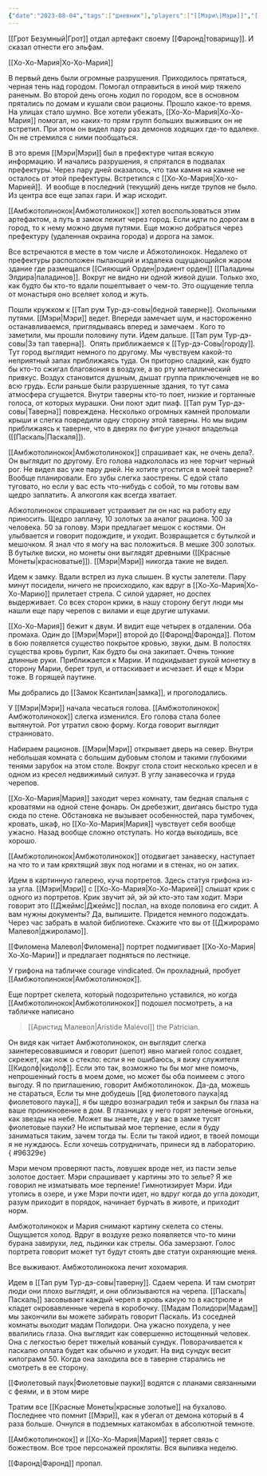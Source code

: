 ```yaml
---
{"date":"2023-08-04","tags":["дневник"],"players":["[[Мэри\|Мэри]]","[[Хо-Хо-Мария\|Хо-Хо-Мария]]","[[Амбжотолинокок\|Амбжотолинокок]]"],"campaign":"GG Dungeon","metadated":true,"dg-publish":true,"previous-session":"[[27 июля 2023]]","next-session":"[[10 августа 2023]]","permalink":"/4-avgusta-2023/","dgPassFrontmatter":true}
---
```


[[Грот Безумный\|Грот]] отдал артефакт своему [[Фаронд\|товарищу]]. И сказал отнести его эльфам.

[[Хо-Хо-Мария\|Хо-Хо-Мария]]

В первый день были огромные разрушения. Приходилось прятаться, черная тень над городом. Помогал отправиться в иной мир тяжело раненым. Во второй день огонь ходил по городом, все в основном прятались по домам и кушали свои рационы. Прошло какое-то время. На улицах стало шумно. Все хотели убежать, [[Хо-Хо-Мария\|Хо-Хо-Мария]] помогал, но каких-то прям групп больших выживших он не встретил. При этом он видел пару раз демонов ходящих где-то вдалеке. Он не стремился с ними пообщаться.

В это время [[Мэри\|Мэри]] был в префектуре читая всякую информацию. И начались разрушения, я спрятался в подвалах префектуры. Через пару дней оказалось, что там камня на камне не осталось от этой префектуры. Встретился с [[Хо-Хо-Мария\|Хо-хо-Марией]].  И вообще в последний (текущий) день нигде трупов не было. Из центра все еще запах гари. И жар исходит.

[[Амбжотолинокок\|Амбжотолинокок]] хотел воспользоваться этим артефактом, а путь в замок лежит через город. Если идти по дорогам в город, то к нему можно двумя путями. Еще можно добраться через префектуру (удаленная окраина города) и дорога на замок.

Все встречаются в месте в том числе и Абжотолинокок. Недалеко от префектуры расположен пылающий и издалека ощущающийся жаром здание где размещался [[Сияющий Орден\|рэдиент орден]] [[Паладины Элдира\|паладинов]]. Вокруг не видно ни одной живой души. Только эхо, как будто бы кто-то вдали пошептывает о чем-то. Это ощущение тепла от монастыря оно вселяет холод и жуть.

Пошли кружком к [[Тап рум Тур-дэ-совы\|бедной таверне]]. Окольными путями. [[Мэри\|Мэри]] ведет. Впереди замечает шум, и настороженно останавливаемся, приглядываясь вперед и замечаем . Кого то заметили, мы прошли половину пути. Идем дальше. [[Тап рум Тур-дэ-совы\|Зэ тап таверна]].  Опять приближаемся к [[Тур-дэ-Совы\|городу]]. Тут город выглядит немного по другому. Мы чувствуем какой-то неприятный запах приближаясь туда. Он приторно сладкий, как будто бы кто-то сжигал благовония в воздухе, а во рту металлический привкус. Воздух становится душным, дышат группа приключенцев не во всю грудь. Если раньше были разрушенные здания, то тут сама атмосфера сгущается. Внутри таверны кто-то поет, низкие и гортанные голоса, от которых мурашки. Они поют эдит пиаф. [[Тап рум Тур-дэ-совы\|Таверна]] повреждена. Несколько огромных камней проломали крыши и слегка повредили одну сторону этой таверны. Но мы видим приближаясь к таверне, что в дверях по фигуре узнают владельца ([[Паскаль\|Паскаля]]).

[[Амбжотолинокок\|Амбжотолинокок]] спрашивает как, не очень дела?. Он выглядит по другому. Его голова надкололась из нее торчит черный рог. Не видел вас уже пару дней. Не хотите угостится в моей таверне? Вообще планировали. Его зубы слегка заострены. С едой стало туговато, но если у вас есть что-нибудь с собой, то мы готовы вам щедро заплатить. А алкоголя как всегда хватает.

Абжотолинокок спрашивает устраивает ли он нас на работу еду приносить. Щедро заплачу, 10 золотых за аналог рациона. 100 за человека. 50 за голову. Мэри предлагает мешок с костями. Он улыбвается и говорит подождите, и уходит. Возвращается с бутылкой и мешочком. Я знал что я могу на вас положиться. В мешке 300 золотых. В бутылке виски, но монеты они выглядят древными ([[Красные Монеты\|красноватые]]). [[Мэри\|Мэри]] никогда такие не видел.

Идем к замку. Вдали встрел из лука слышен. В кусты залетели. Пару минут посидели, ничего не происходило, как вдруг в [[Хо-Хо-Мария\|Хо-Хо-Марию]] прилетает стрела. С силой ударяет, но доспех выдерживает. Со всех сторон крики, в нашу сторону бегут люди мы нашли еще пару черепов с вилами и еще другие штуками.

[[Хо-Хо-Мария]] бежит к двум. И видит еще четырех в отдалении. Оба промаха. Один до [[Мэри\|Мэри]] второй до [[Фаронд\|Фаронда]]. Потом в бою появляется существо покрытое кровью, звуки, дым. В полостях существа кровь бурлит, Как будто бы она закипает. Очень тонкие длинные руки. Приближается к Марии. И подкидывает рукой монетку в сторону Марии, берет труп, и оттаскивает и исчезает. И еще к Мэри тоже. В горящей паутине.

Мы добрались до [[Замок Ксантилан\|замка]], и проголодались.

У [[Мэри\|Мэри]] начала чесаться голова. [[Амбжотолинокок\|Амбжотолинокок]] слегка изменился. Его голова стала более вытянутой. Рот утратил свою форму. Когда говорит выглядит странновато.

Набираем рационов. [[Мэри\|Мэри]] открывает дверь на север. Внутри небольшая комната с большим дубовым столом и такими глубокими тенями зарубок на этом столе. Вокруг стола стоит несколько кресел и в одном из кресел недвижимый силуэт. В углу занавесочка и груда черепов.

[[Хо-Хо-Мария\|Мария]] заходит через комнату, там бедная спальня с кроватями на одной стене фонарь. Он дребезжит, двигаясь быстро туда сюда по стене. Обстановка не вызывает особенностей, пара тумбочек, кровать, шкаф, но [[Хо-Хо-Мария\|Мария]] чувствует себя вообще ужасно. Назад вообще сложно отступать. Но когда выходишь, все хорошо.

[[Амбжотолинокок\|Амбжотолинокок]] отодвигает занавеску, наступает на что то и там кряхтящий звук под ногами и в стенах, но он затих.

Идем в картинную галерею, куча портретов. Здесь статуя грифона из-за угла. [[Мэри\|Мэри]] с [[Хо-Хо-Мария\|Хо-Хо-Марией]] слышат крик с одного из портретов. Крик звучит эй, эй эй кто-это там ходит. Мэри говорит это [[Джеймс\|Джеймс]] послал, на входе половина его сидит. А вам нужны документы? Да, выпишите. Придется немного подождать. Через час забрать в малой библиотеке. Скажите что вы от [[Джирорамо Малевол\|джироламо]].

[[Филомена Малевол\|Филомена]] портрет подмигивает [[Хо-Хо-Мария\|Хо-Хо-Марии]] и предлагает подняться по лестнице.

У грифона на табличке courage vindicated. Он прохладный, пробует [[Амбжотолинокок\|Амбжотолинокок]].

Еще портрет скелета, который подозрительно уставился, но когда [[Амбжотолинокок\|Амбжотолинокок]] подошел посмотреть, а на табличке написано 

> [[Аристид Малевол\|Aristide Malévol]] the Patrician. 

 Он видя как читает Амбжотолинокок, он выглядит слегка заинтересовавшимся и говорит (шепот) явно магией голос создает, скрежет, как нож о стекло: если я не ошибаюсь, я вижу служителя [[Кидолф\|кидолф]]. Если это так, возможно ты бы мог мне помочь, непрошенный гость в моем доме, но может бы оба поимеем с этого выгоду. Я по приглашению, говорит Амбжотолинокок. Да-да, можешь не стараться, Если ты мне добудешь [[яд фиолетового паука\|яд фиолетового паука]], я бы щедро вознаградил тебя и закрыл бы глаза на ваше проникновение в дом. В глазницах у него горят зеленые огоньки, как звезды на небе. Может вы знаете, где у вас в замке тусят фиолетовые пауки? Не испытывай мое терпение, если я буду заниматься таким, зачем тогда ты. Если ты такой идиот, в твоей помощи я не нуждаюсь. Если хочешь сотрудничать, принеси яд в лабораторию.
{ #96329e}


Мэри мечом проверяют пасть, ловушек вроде нет, из пасти зелье золотое достает. Мэри спрашивает у картины это то зелье? Я же говорил не изматывать мое терпение! Гимнотизирует Мэри. Иди утопись в озере, и уже Мэри почти идет, но вдруг когда до угла доходит, разум приходит в порядок, начинает бурчать в животе, и приходит норм.

Амбжотолинокок и Мария снимают картину скелета со стены. Ощущается холод. Вдруг в воздухе резко появляется что-то мини бурана завирухи, лед, льдинки как стрелы. Оба замерзают. Голос портрета говорит может тут будут стоять две статуи охраняющие меня.

Все выживают. Амбжотолинокока лечит хохомария.

Идем в [[Тап рум Тур-дэ-совы\|таверну]]. Сдаем черепа. И там смотрят люди они плохо выглядят, и они облизываются на черепа. [[Паскаль\|Паскаль]] засовывает каждый череп в кровь какую то в кастрюле и кладет окровавленные черепа в коробочку. [[Мадам Полидори\|Мадам]] мы закончили вы можете забирать говорит Паскаль. Из соседней комнаты выходит мадам Полидори. Она ужасно похудела, у нее ввалились глаза. Она выглядит как совершенно истощенный человек. Она с легкостью берет тяжелый кованый сундук. Поворачивается к паскалю оплата будет как обычно и уходит. На вид сундук весит килограмм 50. Когда она заходила все в таверне старались не смотреть в ее сторону.

[[Фиолетовый паук\|Фиолетовые пауки]] водятся с планами связанными с феями, и в этом мире

Тратим все [[Красные Монеты\|красные золотые]] на бухалово. Последнее что помнит [[Мэри]], как я убегал от демона который в 4 раза больше. Очнулся в подземных катакомбах в абсолютной темноте.

[[Амбжотолинокок]] и [[Хо-Хо-Мария\|Мария]] теряет связь с божеством. Все трое персонажей прокляты. Вся выпивка неделю.

[[Фаронд\|Фаронд]] пропал.